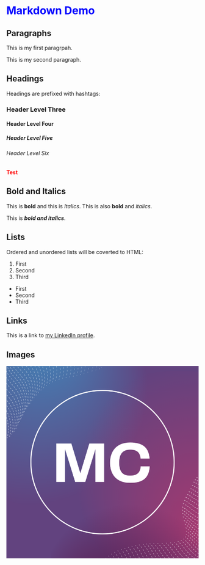 # Markdown Demo

## Paragraphs

This is my first paragrpah.

This is my second paragraph.

## Headings

Headings are prefixed with hashtags:

### Header Level Three

#### Header Level Four

##### Header Level Five

###### Header Level Six

<strong style="color: red;">Test</strong>

<style>

    h1 {
        color: blue;
    }

</style>

<link href="styles.css" rel="stylesheet">

## Bold and Italics

This is **bold** and this is *Italics*. This is also __bold__ and _italics_.

This is ***bold and italics***.

## Lists 

Ordered and unordered lists will be coverted to HTML:

1. First
2. Second
3. Third

- First
- Second
- Third

## Links

This is a link to [my LinkedIn profile](https://www.linkedin.com/in/massimocubello/).

## Images

![logo description](mc.png)

